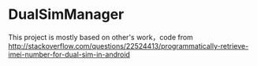 # DualSimManager
This project is mostly based on other's work，code from http://stackoverflow.com/questions/22524413/programmatically-retrieve-imei-number-for-dual-sim-in-android

